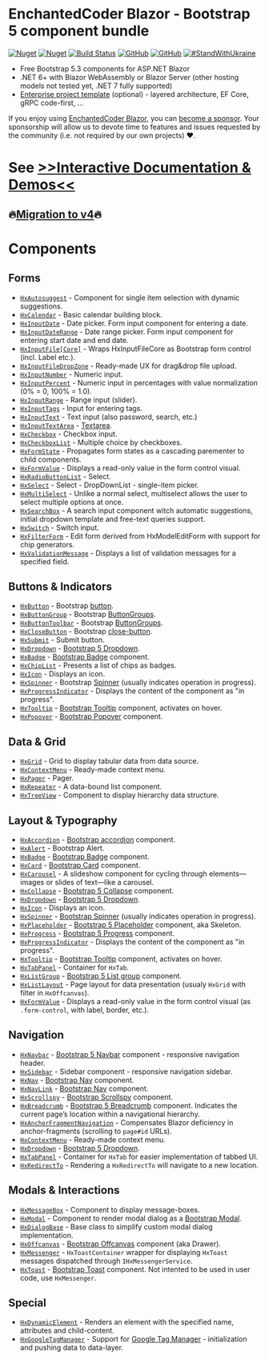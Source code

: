 ﻿
# EnchantedCoder Blazor - Bootstrap 5 component bundle

[![Nuget](https://img.shields.io/nuget/v/EnchantedCoder.Blazor.Components.Web.Bootstrap)](https://www.nuget.org/packages/EnchantedCoder.Blazor.Components.Web.Bootstrap/)
[![Nuget](https://img.shields.io/nuget/dt/EnchantedCoder.Blazor.Components.Web.Bootstrap)](https://www.nuget.org/packages/EnchantedCoder.Blazor.Components.Web.Bootstrap/)
[![Build Status](https://dev.azure.com/EnchantedCoder/DEV/_apis/build/status/002.HFW-EnchantedCoderBlazor?branchName=master)](https://dev.azure.com/EnchantedCoder/DEV/_build/latest?definitionId=318&branchName=master)
[![GitHub](https://img.shields.io/github/license/EnchantedCoder/EnchantedCoder.Blazor)](https://github.com/EnchantedCoder/EnchantedCoder.Blazor/blob/master/LICENSE)
[![GitHub](https://img.shields.io/github/stars/EnchantedCoder/EnchantedCoder.Blazor)](https://github.com/EnchantedCoder/EnchantedCoder.Blazor/)
[![#StandWithUkraine](https://img.shields.io/badge/%23StandWithUkraine-Russian%20warship%2C%20go%20f%23ck%20yourself-blue)](https://www.peopleinneed.net/what-we-do/humanitarian-aid-and-development/ukraine)

* Free Bootstrap 5.3 components for ASP.NET Blazor
* .NET 6+ with Blazor WebAssembly or Blazor Server (other hosting models not tested yet, .NET 7 fully supported)
* [Enterprise project template](https://github.com/EnchantedCoder/NewProjectTemplate-Blazor) (optional) - layered architecture, EF Core, gRPC code-first, ...

If you enjoy using [EnchantedCoder Blazor](https://EnchantedCoder.blazor.eu/), you can [become a sponsor](https://github.com/sponsors/EnchantedCoder). Your sponsorship will allow us to devote time to features and issues requested by the community (i.e. not required by our own projects) ❤️.


# See [&gt;&gt;Interactive Documentation & Demos&lt;&lt;](https://EnchantedCoder.blazor.eu)

## 🔥[Migration to v4](https://EnchantedCoder.blazor.eu/migrating)🔥

# Components

## Forms

* [`HxAutosuggest`](https://EnchantedCoder.blazor.eu/components/HxAutosuggest) - Component for single item selection with dynamic suggestions.
* [`HxCalendar`](https://EnchantedCoder.blazor.eu/components/HxCalendar) - Basic calendar building block.
* [`HxInputDate`](https://EnchantedCoder.blazor.eu/components/HxInputDate) - Date picker. Form input component for entering a date.
* [`HxInputDateRange`](https://EnchantedCoder.blazor.eu/components/HxInputDateRange) - Date range picker. Form input component for entering start date and end date.
* [`HxInputFile[Core]`](https://EnchantedCoder.blazor.eu/components/HxInputFile[Core]) - Wraps HxInputFileCore as Bootstrap form control (incl. Label etc.).
* [`HxInputFileDropZone`](https://EnchantedCoder.blazor.eu/components/HxInputFileDropZone) - Ready-made UX for drag&amp;drop file upload.
* [`HxInputNumber`](https://EnchantedCoder.blazor.eu/components/HxInputNumber) - Numeric input.
* [`HxInputPercent`](https://EnchantedCoder.blazor.eu/components/HxInputPercent) - Numeric input in percentages with value normalization (0% = 0, 100% = 1.0).
* [`HxInputRange`](https://EnchantedCoder.blazor.eu/components/HxInputRange) - Range input (slider).
* [`HxInputTags`](https://EnchantedCoder.blazor.eu/components/HxInputTags) - Input for entering tags.
* [`HxInputText`](https://EnchantedCoder.blazor.eu/components/HxInputText) - Text input (also password, search, etc.)
* [`HxInputTextArea`](https://EnchantedCoder.blazor.eu/components/HxInputTextArea) - [Textarea](https://getbootstrap.com/docs/5.3/forms/floating-labels/#textareas).
* [`HxCheckbox`](https://EnchantedCoder.blazor.eu/components/HxCheckbox) - Checkbox input.
* [`HxCheckboxList`](https://EnchantedCoder.blazor.eu/components/HxCheckboxList) - Multiple choice by checkboxes.
* [`HxFormState`](https://EnchantedCoder.blazor.eu/components/HxFormState) - Propagates form states as a cascading parementer to child components.
* [`HxFormValue`](https://EnchantedCoder.blazor.eu/components/HxFormValue) - Displays a read-only value in the form control visual.
* [`HxRadioButtonList`](https://EnchantedCoder.blazor.eu/components/HxRadioButtonList) - Select.
* [`HxSelect`](https://EnchantedCoder.blazor.eu/components/HxSelect) - Select - DropDownList - single-item picker.
* [`HxMultiSelect`](https://EnchantedCoder.blazor.eu/components/HxMultiSelect) - Unlike a normal select, multiselect allows the user to select multiple options at once.
* [`HxSearchBox`](https://EnchantedCoder.blazor.eu/components/HxSearchBox) - A search input component witch automatic suggestions, initial dropdown template and free-text queries support.
* [`HxSwitch`](https://EnchantedCoder.blazor.eu/components/HxSwitch) - Switch input.
* [`HxFilterForm`](https://EnchantedCoder.blazor.eu/components/HxFilterForm) - Edit form derived from HxModelEditForm with support for chip generators.
* [`HxValidationMessage`](https://EnchantedCoder.blazor.eu/components/HxValidationMessage) - Displays a list of validation messages for a specified field.

## Buttons & Indicators

* [`HxButton`](https://EnchantedCoder.blazor.eu/components/HxButton) - Bootstrap [button](https://getbootstrap.com/docs/5.3/components/buttons/).
* [`HxButtonGroup`](https://EnchantedCoder.blazor.eu/components/HxButtonGroup) - Bootstrap [ButtonGroups](https://getbootstrap.com/docs/5.3/components/button-group/).
* [`HxButtonToolbar`](https://EnchantedCoder.blazor.eu/components/HxButtonToolbar) - Bootstrap [ButtonGroups](https://getbootstrap.com/docs/5.3/components/button-group/).
* [`HxCloseButton`](https://EnchantedCoder.blazor.eu/components/HxCloseButton) - Bootstrap [close-button](https://getbootstrap.com/docs/5.3/components/close-button/).
* [`HxSubmit`](https://EnchantedCoder.blazor.eu/components/HxSubmit) - Submit button.
* [`HxDropdown`](https://EnchantedCoder.blazor.eu/components/HxDropdown) - [Bootstrap 5 Dropdown](https://getbootstrap.com/docs/5.3/components/dropdowns/).
* [`HxBadge`](https://EnchantedCoder.blazor.eu/components/HxBadge) - [Bootstrap Badge](https://getbootstrap.com/docs/5.3/components/badge/) component.
* [`HxChipList`](https://EnchantedCoder.blazor.eu/components/HxChipList) - Presents a list of chips as badges.
* [`HxIcon`](https://EnchantedCoder.blazor.eu/components/HxIcon) - Displays an icon.
* [`HxSpinner`](https://EnchantedCoder.blazor.eu/components/HxSpinner) - Bootstrap [Spinner](https://getbootstrap.com/docs/5.3/components/spinners/) (usually indicates operation in progress).
* [`HxProgressIndicator`](https://EnchantedCoder.blazor.eu/components/HxProgressIndicator) - Displays the content of the component as "in progress".
* [`HxTooltip`](https://EnchantedCoder.blazor.eu/components/HxTooltip) - [Bootstrap Tooltip](https://getbootstrap.com/docs/5.3/components/tooltips/) component, activates on hover.
* [`HxPopover`](https://EnchantedCoder.blazor.eu/components/HxPopover) - [Bootstrap Popover](https://getbootstrap.com/docs/5.3/components/popovers/) component.

## Data & Grid

* [`HxGrid`](https://EnchantedCoder.blazor.eu/components/HxGrid) - Grid to display tabular data from data source.
* [`HxContextMenu`](https://EnchantedCoder.blazor.eu/components/HxContextMenu) - Ready-made context menu.
* [`HxPager`](https://EnchantedCoder.blazor.eu/components/HxPager) - Pager.
* [`HxRepeater`](https://EnchantedCoder.blazor.eu/components/HxRepeater) - A data-bound list component.
* [`HxTreeView`](https://EnchantedCoder.blazor.eu/components/HxTreeView) - Component to display hierarchy data structure.

## Layout & Typography

* [`HxAccordion`](https://EnchantedCoder.blazor.eu/components/HxAccordion) - [Bootstrap accordion](https://getbootstrap.com/docs/5.3/components/accordion/) component.
* [`HxAlert`](https://EnchantedCoder.blazor.eu/components/HxAlert) - Bootstrap Alert.
* [`HxBadge`](https://EnchantedCoder.blazor.eu/components/HxBadge) - [Bootstrap Badge](https://getbootstrap.com/docs/5.3/components/badge/) component.
* [`HxCard`](https://EnchantedCoder.blazor.eu/components/HxCard) - [Bootstrap Card](https://getbootstrap.com/docs/5.3/components/card/) component.
* [`HxCarousel`](https://EnchantedCoder.blazor.eu/components/HxCarousel) - A slideshow component for cycling through elements—images or slides of text—like a carousel.
* [`HxCollapse`](https://EnchantedCoder.blazor.eu/components/HxCollapse) - [Bootstrap 5 Collapse](https://getbootstrap.com/docs/5.3/components/collapse/) component.
* [`HxDropdown`](https://EnchantedCoder.blazor.eu/components/HxDropdown) - [Bootstrap 5 Dropdown](https://getbootstrap.com/docs/5.3/components/dropdowns/).
* [`HxIcon`](https://EnchantedCoder.blazor.eu/components/HxIcon) - Displays an icon.
* [`HxSpinner`](https://EnchantedCoder.blazor.eu/components/HxSpinner) - [Bootstrap Spinner](https://getbootstrap.com/docs/5.3/components/spinners/) (usually indicates operation in progress).
* [`HxPlaceholder`](https://EnchantedCoder.blazor.eu/components/HxPlaceholder) - [Bootstrap 5 Placeholder](https://getbootstrap.com/docs/5.3/components/placeholders/) component, aka Skeleton.
* [`HxProgress`](https://EnchantedCoder.blazor.eu/components/HxProgress) - [Bootstrap 5 Progress](https://getbootstrap.com/docs/5.3/components/progress/) component.
* [`HxProgressIndicator`](https://EnchantedCoder.blazor.eu/components/HxProgressIndicator) - Displays the content of the component as "in progress".
* [`HxTooltip`](https://EnchantedCoder.blazor.eu/components/HxTooltip) - [Bootstrap Tooltip](https://getbootstrap.com/docs/5.3/components/tooltips/) component, activates on hover.
* [`HxTabPanel`](https://EnchantedCoder.blazor.eu/components/HxTabPanel) - Container for `HxTab`.
* [`HxListGroup`](https://EnchantedCoder.blazor.eu/components/HxListGroup) - [Bootstrap 5 List group](https://getbootstrap.com/docs/5.3/components/list-group/) component.
* [`HxListLayout`](https://EnchantedCoder.blazor.eu/components/HxListLayout) - Page layout for data presentation (usualy `HxGrid` with filter in `HxOffcanvas`).
* [`HxFormValue`](https://EnchantedCoder.blazor.eu/components/HxFormValue) - Displays a read-only value in the form control visual (as `.form-control`, with label, border, etc.).

## Navigation

* [`HxNavbar`](https://EnchantedCoder.blazor.eu/components/HxNavbar) - [Bootstrap 5 Navbar](https://getbootstrap.com/docs/5.3/components/navbar/) component - responsive navigation header.
* [`HxSidebar`](https://EnchantedCoder.blazor.eu/components/HxSidebar) - Sidebar component - responsive navigation sidebar.
* [`HxNav`](https://EnchantedCoder.blazor.eu/components/HxNav) - [Bootstrap Nav](https://getbootstrap.com/docs/5.3/components/navs-tabs/) component.
* [`HxNavLink`](https://EnchantedCoder.blazor.eu/components/HxNavLink) - [Bootstrap Nav](https://getbootstrap.com/docs/5.3/components/navs-tabs/) component.
* [`HxScrollspy`](https://EnchantedCoder.blazor.eu/components/HxScrollspy) - [Bootstrap Scrollspy](https://getbootstrap.com/docs/5.3/components/scrollspy/) component.
* [`HxBreadcrumb`](https://EnchantedCoder.blazor.eu/components/HxBreadcrumb) - [Bootstrap 5 Breadcrumb](https://getbootstrap.com/docs/5.3/components/breadcrumb/) component. Indicates the current page’s location within a navigational hierarchy.
* [`HxAnchorFragmentNavigation`](https://EnchantedCoder.blazor.eu/components/HxAnchorFragmentNavigation) - Compensates Blazor deficiency in anchor-fragments (scrolling to <code>page#id</code> URLs).
* [`HxContextMenu`](https://EnchantedCoder.blazor.eu/components/HxContextMenu) - Ready-made context menu.
* [`HxDropdown`](https://EnchantedCoder.blazor.eu/components/HxDropdown) - [Bootstrap 5 Dropdown](https://getbootstrap.com/docs/5.3/components/dropdowns/).
* [`HxTabPanel`](https://EnchantedCoder.blazor.eu/components/HxTabPanel) - Container for `HxTab` for easier implementation of tabbed UI.
* [`HxRedirectTo`](https://EnchantedCoder.blazor.eu/components/HxRedirectTo) - Rendering a `HxRedirectTo` will navigate to a new location.

## Modals & Interactions

* [`HxMessageBox`](https://EnchantedCoder.blazor.eu/components/HxMessageBox) - Component to display message-boxes.
* [`HxModal`](https://EnchantedCoder.blazor.eu/components/HxModal) - Component to render modal dialog as a [Bootstrap Modal](https://getbootstrap.com/docs/5.3/components/modal/).
* [`HxDialogBase`](https://EnchantedCoder.blazor.eu/components/HxDialogBase) - Base class to simplify custom modal dialog implementation.
* [`HxOffcanvas`](https://EnchantedCoder.blazor.eu/components/HxOffcanvas) - [Bootstrap Offcanvas](https://getbootstrap.com/docs/5.3/components/offcanvas/) component (aka Drawer).
* [`HxMessenger`](https://EnchantedCoder.blazor.eu/components/HxMessenger) - `HxToastContainer` wrapper for displaying `HxToast` messages dispatched through `IHxMessengerService`.
* [`HxToast`](https://EnchantedCoder.blazor.eu/components/HxToast) - [Bootstrap Toast](https://getbootstrap.com/docs/5.3/components/toasts/) component. Not intented to be used in user code, use `HxMessenger`.

## Special

* [`HxDynamicElement`](https://EnchantedCoder.blazor.eu/components/HxDynamicElement) - Renders an element with the specified name, attributes and child-content.
* [`HxGoogleTagManager`](https://EnchantedCoder.blazor.eu/components/HxGoogleTagManager) - Support for [Google Tag Manager](https://developers.google.com/tag-manager/devguide) - initialization and pushing data to data-layer.
